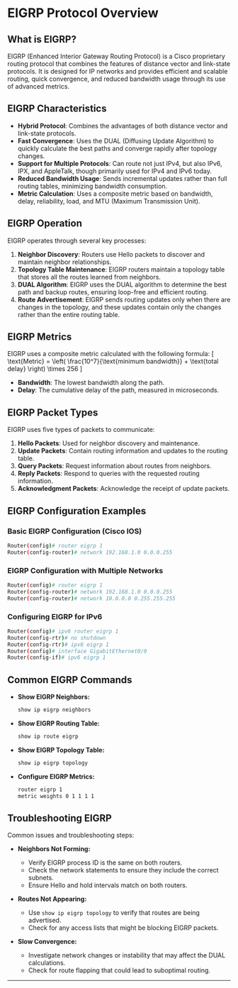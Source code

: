 
# EIGRP Protocol Overview

## What is EIGRP?
EIGRP (Enhanced Interior Gateway Routing Protocol) is a Cisco proprietary routing protocol that combines the features of distance vector and link-state protocols. It is designed for IP networks and provides efficient and scalable routing, quick convergence, and reduced bandwidth usage through its use of advanced metrics.

## EIGRP Characteristics
- **Hybrid Protocol**: Combines the advantages of both distance vector and link-state protocols.
- **Fast Convergence**: Uses the DUAL (Diffusing Update Algorithm) to quickly calculate the best paths and converge rapidly after topology changes.
- **Support for Multiple Protocols**: Can route not just IPv4, but also IPv6, IPX, and AppleTalk, though primarily used for IPv4 and IPv6 today.
- **Reduced Bandwidth Usage**: Sends incremental updates rather than full routing tables, minimizing bandwidth consumption.
- **Metric Calculation**: Uses a composite metric based on bandwidth, delay, reliability, load, and MTU (Maximum Transmission Unit).

## EIGRP Operation
EIGRP operates through several key processes:
1. **Neighbor Discovery**: Routers use Hello packets to discover and maintain neighbor relationships.
2. **Topology Table Maintenance**: EIGRP routers maintain a topology table that stores all the routes learned from neighbors.
3. **DUAL Algorithm**: EIGRP uses the DUAL algorithm to determine the best path and backup routes, ensuring loop-free and efficient routing.
4. **Route Advertisement**: EIGRP sends routing updates only when there are changes in the topology, and these updates contain only the changes rather than the entire routing table.

## EIGRP Metrics
EIGRP uses a composite metric calculated with the following formula:
\[ \text{Metric} = \left( \frac{10^7}{\text{minimum bandwidth}} + \text{total delay} \right) \times 256 \]
- **Bandwidth**: The lowest bandwidth along the path.
- **Delay**: The cumulative delay of the path, measured in microseconds.

## EIGRP Packet Types
EIGRP uses five types of packets to communicate:
1. **Hello Packets**: Used for neighbor discovery and maintenance.
2. **Update Packets**: Contain routing information and updates to the routing table.
3. **Query Packets**: Request information about routes from neighbors.
4. **Reply Packets**: Respond to queries with the requested routing information.
5. **Acknowledgment Packets**: Acknowledge the receipt of update packets.

## EIGRP Configuration Examples
### Basic EIGRP Configuration (Cisco IOS)
```bash
Router(config)# router eigrp 1
Router(config-router)# network 192.168.1.0 0.0.0.255
```

### EIGRP Configuration with Multiple Networks
```bash
Router(config)# router eigrp 1
Router(config-router)# network 192.168.1.0 0.0.0.255
Router(config-router)# network 10.0.0.0 0.255.255.255
```

### Configuring EIGRP for IPv6
```bash
Router(config)# ipv6 router eigrp 1
Router(config-rtr)# no shutdown
Router(config-rtr)# ipv6 eigrp 1
Router(config)# interface GigabitEthernet0/0
Router(config-if)# ipv6 eigrp 1
```

## Common EIGRP Commands
- **Show EIGRP Neighbors:**
  ```bash
  show ip eigrp neighbors
  ```
- **Show EIGRP Routing Table:**
  ```bash
  show ip route eigrp
  ```
- **Show EIGRP Topology Table:**
  ```bash
  show ip eigrp topology
  ```
- **Configure EIGRP Metrics:**
  ```bash
  router eigrp 1
  metric weights 0 1 1 1 1
  ```

## Troubleshooting EIGRP
Common issues and troubleshooting steps:
- **Neighbors Not Forming:**
  - Verify EIGRP process ID is the same on both routers.
  - Check the network statements to ensure they include the correct subnets.
  - Ensure Hello and hold intervals match on both routers.

- **Routes Not Appearing:**
  - Use `show ip eigrp topology` to verify that routes are being advertised.
  - Check for any access lists that might be blocking EIGRP packets.

- **Slow Convergence:**
  - Investigate network changes or instability that may affect the DUAL calculations.
  - Check for route flapping that could lead to suboptimal routing.

---

